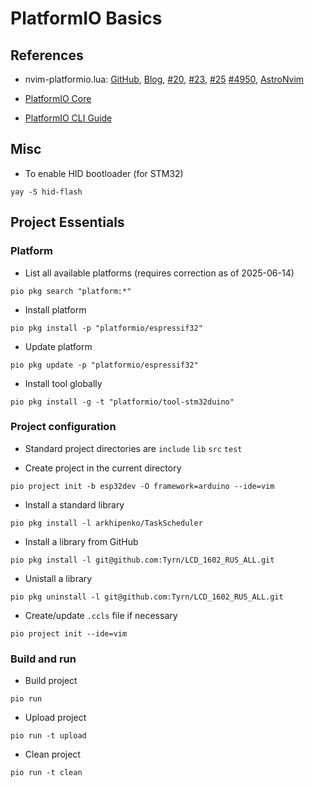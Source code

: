 # PlatformIO Basics

## References

- nvim-platformio.lua:
  [GitHub](https://github.com/anurag3301/nvim-platformio.lua),
  [Blog](https://anurag3301.com/blog/nvim-platformio-lua/),
  [#20](https://github.com/anurag3301/nvim-platformio.lua/issues/20),
  [#23](https://github.com/anurag3301/nvim-platformio.lua/issues/23),
  [#25](https://github.com/anurag3301/nvim-platformio.lua/issues/25)
  [#4950](https://github.com/platformio/platformio-core/issues/4950),
  [AstroNvim](https://github.com/Tyrn/dotfiles/blob/main/dot_config/nvim/lua/plugins/nvim-platformio.lua)

- [PlatformIO Core](https://docs.platformio.org/en/latest/core/index.html)
- [PlatformIO CLI Guide](https://docs.platformio.org/en/latest/core/userguide/index.html)

## Misc

- To enable HID bootloader (for STM32)

```
yay -S hid-flash
```

## Project Essentials

### Platform

- List all available platforms (requires correction as of 2025-06-14)

```
pio pkg search "platform:*"
```

- Install platform

```
pio pkg install -p "platformio/espressif32"
```

- Update platform

```
pio pkg update -p "platformio/espressif32"
```

- Install tool globally

```
pio pkg install -g -t "platformio/tool-stm32duino"
```

### Project configuration

- Standard project directories are `include` `lib` `src` `test`

- Create project in the current directory

```
pio project init -b esp32dev -O framework=arduino --ide=vim
```

- Install a standard library

```
pio pkg install -l arkhipenko/TaskScheduler
```

- Install a library from GitHub

```
pio pkg install -l git@github.com:Tyrn/LCD_1602_RUS_ALL.git
```

- Unistall a library

```
pio pkg uninstall -l git@github.com:Tyrn/LCD_1602_RUS_ALL.git
```

- Create/update `.ccls` file if necessary

```
pio project init --ide=vim
```

### Build and run

- Build project

```
pio run
```

- Upload project

```
pio run -t upload
```

- Clean project

```
pio run -t clean
```
